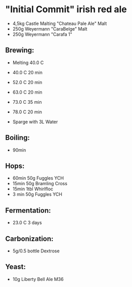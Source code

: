# "Initial Commit" irish red ale

- 4,5kg       Castle Malting "Chateau Pale Ale" Malt
- 250g        Weyermann "CaraBelge" Malt
- 250g        Weyermann "Carafa 1"

## Brewing:
- Melting 40.0 C

- 40.0 C 20 min 
- 52.0 C 20 min 
- 63.0 C 20 min 
- 73.0 C 35 min 
- 78.0 C 20 min 
- Sparge with 3L Water

## Boiling: 
- 90min

## Hops:
- 60min   50g   Fuggles YCH
- 15min   50g   Bramling Cross
- 15min   1tbl  Whirlfloc
- 3 min   50g   Fuggles YCH

## Fermentation:
- 23.0 C  3 days

## Carbonization:
- 5g/0.5 bottle      Dextrose

## Yeast:
- 10g         Liberty Bell Ale M36

